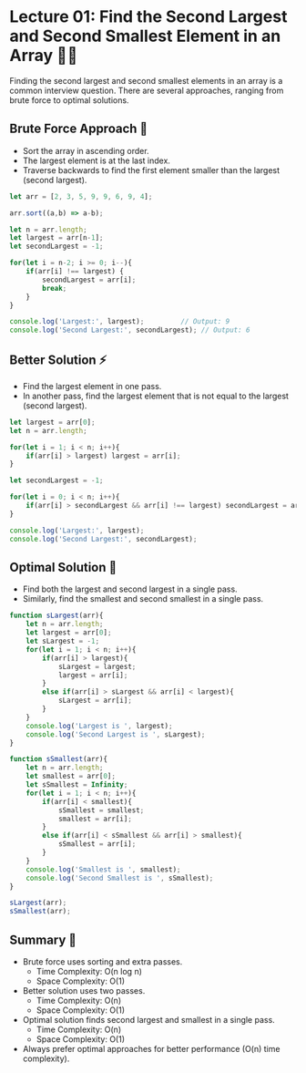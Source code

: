 # Lecture 01: Find the Second Largest and Second Smallest Element in an Array 🥈🔢

Finding the second largest and second smallest elements in an array is a common interview question. There are several approaches, ranging from brute force to optimal solutions.

## Brute Force Approach 🐢

- Sort the array in ascending order.
- The largest element is at the last index.
- Traverse backwards to find the first element smaller than the largest (second largest).

```javascript
let arr = [2, 3, 5, 9, 9, 6, 9, 4];

arr.sort((a,b) => a-b);

let n = arr.length;
let largest = arr[n-1];
let secondLargest = -1;

for(let i = n-2; i >= 0; i--){
    if(arr[i] !== largest) {
        secondLargest = arr[i];
        break;
    } 
}

console.log('Largest:', largest);         // Output: 9
console.log('Second Largest:', secondLargest); // Output: 6
```

## Better Solution ⚡

- Find the largest element in one pass.
- In another pass, find the largest element that is not equal to the largest (second largest).

```javascript
let largest = arr[0];
let n = arr.length;

for(let i = 1; i < n; i++){
    if(arr[i] > largest) largest = arr[i];
}

let secondLargest = -1;

for(let i = 0; i < n; i++){
    if(arr[i] > secondLargest && arr[i] !== largest) secondLargest = arr[i];
}

console.log('Largest:', largest);
console.log('Second Largest:', secondLargest);
```

## Optimal Solution 🏅

- Find both the largest and second largest in a single pass.
- Similarly, find the smallest and second smallest in a single pass.

```javascript
function sLargest(arr){
    let n = arr.length;
    let largest = arr[0];
    let sLargest = -1;
    for(let i = 1; i < n; i++){
        if(arr[i] > largest){
            sLargest = largest;
            largest = arr[i];
        }
        else if(arr[i] > sLargest && arr[i] < largest){
            sLargest = arr[i];
        }
    }
    console.log('Largest is ', largest);
    console.log('Second Largest is ', sLargest);
}

function sSmallest(arr){
    let n = arr.length;
    let smallest = arr[0];
    let sSmallest = Infinity;
    for(let i = 1; i < n; i++){
        if(arr[i] < smallest){
            sSmallest = smallest;
            smallest = arr[i];
        }
        else if(arr[i] < sSmallest && arr[i] > smallest){
            sSmallest = arr[i];
        }
    }
    console.log('Smallest is ', smallest);
    console.log('Second Smallest is ', sSmallest);
}

sLargest(arr);
sSmallest(arr);
```

## Summary 🎉

- Brute force uses sorting and extra passes.
  - Time Complexity: O(n log n)
  - Space Complexity: O(1)
- Better solution uses two passes.
  - Time Complexity: O(n)
  - Space Complexity: O(1)
- Optimal solution finds second largest and smallest in a single pass.
  - Time Complexity: O(n)
  - Space Complexity: O(1)
- Always prefer optimal approaches for better performance (O(n) time complexity).